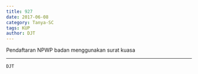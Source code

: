 ```yaml
---
title: 927
date: 2017-06-08
category: Tanya-SC
tags: KUP
author: DJT
---
```


Pendaftaran NPWP badan menggunakan surat kuasa

---



`DJT`
